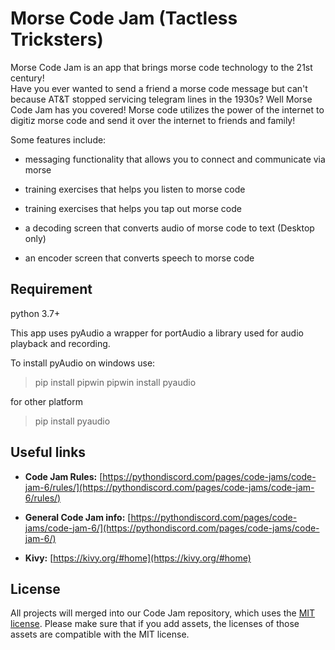 # Morse Code Jam (Tactless Tricksters)

Morse Code Jam is an app that brings morse code technology to the 21st century!  
Have you ever wanted to send a friend a morse code message but can't because AT&T 
stopped servicing telegram lines in the 1930s?  Well Morse Code Jam has you covered!
Morse code utilizes the power of the internet to digitiz morse code and send it over
the internet to friends and family! 

Some features include:
- messaging functionality that allows you to connect and communicate via morse

- training exercises that helps you listen to morse code

- training exercises that helps you tap out morse code

- a decoding screen that converts audio of morse code to text (Desktop only)

- an encoder screen that converts speech to morse code

## Requirement
python 3.7+

This app uses pyAudio a wrapper for portAudio a library used for audio playback and recording.

To install pyAudio on windows use:
> pip install pipwin
> pipwin install pyaudio

for other platform
> pip install pyaudio


## Useful links

- **Code Jam Rules:** [https://pythondiscord.com/pages/code-jams/code-jam-6/rules/](https://pythondiscord.com/pages/code-jams/code-jam-6/rules/)

- **General Code Jam info:** [https://pythondiscord.com/pages/code-jams/code-jam-6/](https://pythondiscord.com/pages/code-jams/code-jam-6/)

- **Kivy:** [https://kivy.org/#home](https://kivy.org/#home)

## License

All projects will merged into our Code Jam repository, which uses the [MIT license](../LICENSE). Please make sure that if you add assets, the licenses of those assets are compatible with the MIT license.
